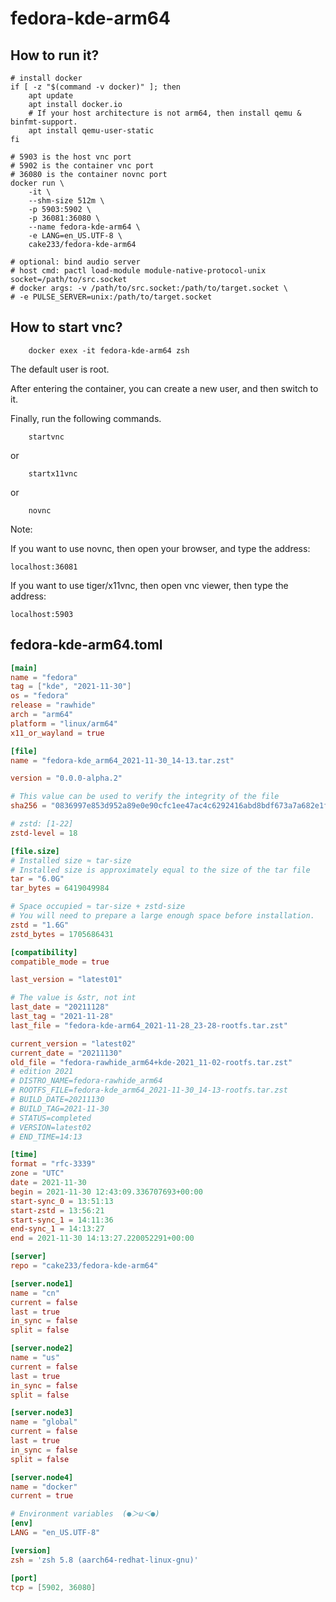 # fedora-kde-arm64

## How to run it?

```shell
# install docker
if [ -z "$(command -v docker)" ]; then
    apt update
    apt install docker.io
    # If your host architecture is not arm64, then install qemu & binfmt-support.
    apt install qemu-user-static
fi

# 5903 is the host vnc port
# 5902 is the container vnc port
# 36080 is the container novnc port
docker run \
    -it \
    --shm-size 512m \
    -p 5903:5902 \
    -p 36081:36080 \
    --name fedora-kde-arm64 \
    -e LANG=en_US.UTF-8 \
    cake233/fedora-kde-arm64

# optional: bind audio server
# host cmd: pactl load-module module-native-protocol-unix socket=/path/to/src.socket
# docker args: -v /path/to/src.socket:/path/to/target.socket \
# -e PULSE_SERVER=unix:/path/to/target.socket

```

## How to start vnc?

```shell
    docker exex -it fedora-kde-arm64 zsh
```

The default user is root.

After entering the container, you can create a new user, and then switch to it.

Finally, run the following commands.

```shell
    startvnc
```

or

```shell
    startx11vnc
```

or

```shell
    novnc
```

Note:

If you want to use novnc, then open your browser, and type the address:

```
localhost:36081
```

If you want to use tiger/x11vnc, then open vnc viewer, then type the address:

```
localhost:5903
```

## fedora-kde-arm64.toml

```toml
[main]
name = "fedora"
tag = ["kde", "2021-11-30"]
os = "fedora"
release = "rawhide"
arch = "arm64"
platform = "linux/arm64"
x11_or_wayland = true

[file]
name = "fedora-kde_arm64_2021-11-30_14-13.tar.zst"

version = "0.0.0-alpha.2"

# This value can be used to verify the integrity of the file
sha256 = "0836997e853d952a89e0e90cfc1ee47ac4c6292416abd8bdf673a7a682e1fbab"

# zstd: [1-22]
zstd-level = 18

[file.size]
# Installed size ≈ tar-size
# Installed size is approximately equal to the size of the tar file
tar = "6.0G"
tar_bytes = 6419049984

# Space occupied ≈ tar-size + zstd-size
# You will need to prepare a large enough space before installation.
zstd = "1.6G"
zstd_bytes = 1705686431

[compatibility]
compatible_mode = true

last_version = "latest01"

# The value is &str, not int
last_date = "20211128"
last_tag = "2021-11-28"
last_file = "fedora-kde-arm64_2021-11-28_23-28-rootfs.tar.zst"

current_version = "latest02"
current_date = "20211130"
old_file = "fedora-rawhide_arm64+kde-2021_11-02-rootfs.tar.zst"
# edition 2021
# DISTRO_NAME=fedora-rawhide_arm64
# ROOTFS_FILE=fedora-kde_arm64_2021-11-30_14-13-rootfs.tar.zst
# BUILD_DATE=20211130
# BUILD_TAG=2021-11-30
# STATUS=completed
# VERSION=latest02
# END_TIME=14:13

[time]
format = "rfc-3339"
zone = "UTC"
date = 2021-11-30
begin = 2021-11-30 12:43:09.336707693+00:00
start-sync_0 = 13:51:13
start-zstd = 13:56:21
start-sync_1 = 14:11:36
end-sync_1 = 14:13:27
end = 2021-11-30 14:13:27.220052291+00:00

[server]
repo = "cake233/fedora-kde-arm64"

[server.node1]
name = "cn"
current = false
last = true
in_sync = false
split = false

[server.node2]
name = "us"
current = false
last = true
in_sync = false
split = false

[server.node3]
name = "global"
current = false
last = true
in_sync = false
split = false

[server.node4]
name = "docker"
current = true

# Environment variables  (●＞ω＜●)
[env]
LANG = "en_US.UTF-8"

[version]
zsh = 'zsh 5.8 (aarch64-redhat-linux-gnu)'

[port]
tcp = [5902, 36080]
```
